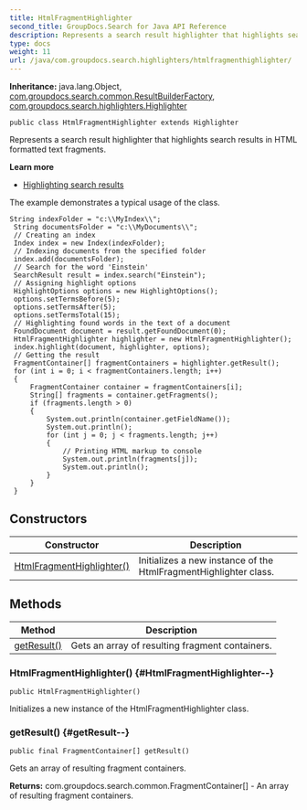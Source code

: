 ```yaml
---
title: HtmlFragmentHighlighter
second_title: GroupDocs.Search for Java API Reference
description: Represents a search result highlighter that highlights search results in HTML formatted text fragments.
type: docs
weight: 11
url: /java/com.groupdocs.search.highlighters/htmlfragmenthighlighter/
---
```

**Inheritance:**
java.lang.Object, [com.groupdocs.search.common.ResultBuilderFactory](../../com.groupdocs.search.common/resultbuilderfactory), [com.groupdocs.search.highlighters.Highlighter](../../com.groupdocs.search.highlighters/highlighter)
```
public class HtmlFragmentHighlighter extends Highlighter
```

Represents a search result highlighter that highlights search results in HTML formatted text fragments.

**Learn more**

 *  [Highlighting search results][]

The example demonstrates a typical usage of the class.

```
String indexFolder = "c:\\MyIndex\\";
 String documentsFolder = "c:\\MyDocuments\\";
 // Creating an index
 Index index = new Index(indexFolder);
 // Indexing documents from the specified folder
 index.add(documentsFolder);
 // Search for the word 'Einstein'
 SearchResult result = index.search("Einstein");
 // Assigning highlight options
 HighlightOptions options = new HighlightOptions();
 options.setTermsBefore(5);
 options.setTermsAfter(5);
 options.setTermsTotal(15);
 // Highlighting found words in the text of a document
 FoundDocument document = result.getFoundDocument(0);
 HtmlFragmentHighlighter highlighter = new HtmlFragmentHighlighter();
 index.highlight(document, highlighter, options);
 // Getting the result
 FragmentContainer[] fragmentContainers = highlighter.getResult();
 for (int i = 0; i < fragmentContainers.length; i++)
 {
     FragmentContainer container = fragmentContainers[i];
     String[] fragments = container.getFragments();
     if (fragments.length > 0)
     {
         System.out.println(container.getFieldName());
         System.out.println();
         for (int j = 0; j < fragments.length; j++)
         {
             // Printing HTML markup to console
             System.out.println(fragments[j]);
             System.out.println();
         }
     }
 }
```


[Highlighting search results]: https://docs.groupdocs.com/display/searchjava/Highlighting+search+results
## Constructors

| Constructor | Description |
| --- | --- |
| [HtmlFragmentHighlighter()](#HtmlFragmentHighlighter--) | Initializes a new instance of the  HtmlFragmentHighlighter  class. |
## Methods

| Method | Description |
| --- | --- |
| [getResult()](#getResult--) | Gets an array of resulting fragment containers. |
### HtmlFragmentHighlighter() {#HtmlFragmentHighlighter--}
```
public HtmlFragmentHighlighter()
```


Initializes a new instance of the  HtmlFragmentHighlighter  class.

### getResult() {#getResult--}
```
public final FragmentContainer[] getResult()
```


Gets an array of resulting fragment containers.

**Returns:**
com.groupdocs.search.common.FragmentContainer[] - An array of resulting fragment containers.
